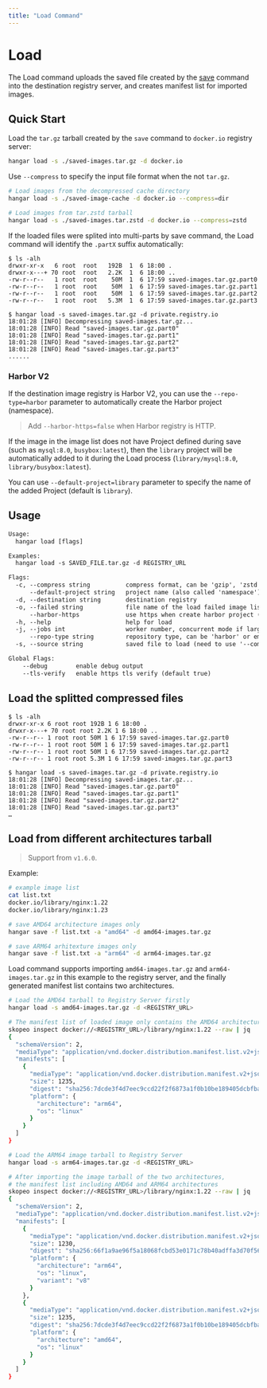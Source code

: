 ```yaml
---
title: "Load Command"
---
```


# Load

The Load command uploads the saved file created by the [save](../save/save) command into the destination registry server, and creates manifest list for imported images.

## Quick Start

Load the `tar.gz` tarball created by the `save` command to `docker.io` registry server:

```sh
hangar load -s ./saved-images.tar.gz -d docker.io
```

Use `--compress` to specify the input file format when the not `tar.gz`.

```sh
# Load images from the decompressed cache directory
hangar load -s ./saved-image-cache -d docker.io --compress=dir

# Load images from tar.zstd tarball
hangar load -s ./saved-images.tar.zstd -d docker.io --compress=zstd
```

If the loaded files were splited into multi-parts by save command, the Load command will identify the `.partX` suffix automatically:

```console
$ ls -alh
drwxr-xr-x   6 root  root   192B  1  6 18:00 .
drwxr-x---+ 70 root  root   2.2K  1  6 18:00 ..
-rw-r--r--   1 root  root    50M  1  6 17:59 saved-images.tar.gz.part0
-rw-r--r--   1 root  root    50M  1  6 17:59 saved-images.tar.gz.part1
-rw-r--r--   1 root  root    50M  1  6 17:59 saved-images.tar.gz.part2
-rw-r--r--   1 root  root   5.3M  1  6 17:59 saved-images.tar.gz.part3

$ hangar load -s saved-images.tar.gz -d private.registry.io
18:01:28 [INFO] Decompressing saved-images.tar.gz...
18:01:28 [INFO] Read "saved-images.tar.gz.part0"
18:01:28 [INFO] Read "saved-images.tar.gz.part1"
18:01:28 [INFO] Read "saved-images.tar.gz.part2"
18:01:28 [INFO] Read "saved-images.tar.gz.part3"
......
```

### Harbor V2

If the destination image registry is Harbor V2, you can use the `--repo-type=harbor` parameter to automatically create the Harbor project (namespace).

> Add `--harbor-https=false` when Harbor registry is HTTP.

If the image in the image list does not have Project defined during save (such as `mysql:8.0`, `busybox:latest`), then the `library` project will be automatically added to it during the Load process (`library/mysql:8.0`, `library/busybox:latest`).

You can use `--default-project=library` parameter to specify the name of the added Project (default is `library`).

## Usage

```txt
Usage:
  hangar load [flags]

Examples:
  hangar load -s SAVED_FILE.tar.gz -d REGISTRY_URL

Flags:
  -c, --compress string          compress format, can be 'gzip', 'zstd' or 'dir' (default "gzip")
      --default-project string   project name (also called 'namespace') when destination image project is empty (default "library")
  -d, --destination string       destination registry
  -o, --failed string            file name of the load failed image list (default "load-failed.txt")
      --harbor-https             use https when create harbor project (default true)
  -h, --help                     help for load
  -j, --jobs int                 worker number, concurrent mode if larger than 1, max 20 (default 1)
      --repo-type string         repository type, can be 'harbor' or empty
  -s, --source string            saved file to load (need to use '--compress' to specify the file format if not gzip)

Global Flags:
    --debug        enable debug output
    --tls-verify   enable https tls verify (default true)
```

## Load the splitted compressed files

```console
$ ls -alh
drwxr-xr-x 6 root root 192B 1 6 18:00 .
drwxr-x---+ 70 root root 2.2K 1 6 18:00 ..
-rw-r--r-- 1 root root 50M 1 6 17:59 saved-images.tar.gz.part0
-rw-r--r-- 1 root root 50M 1 6 17:59 saved-images.tar.gz.part1
-rw-r--r-- 1 root root 50M 1 6 17:59 saved-images.tar.gz.part2
-rw-r--r-- 1 root root 5.3M 1 6 17:59 saved-images.tar.gz.part3

$ hangar load -s saved-images.tar.gz -d private.registry.io
18:01:28 [INFO] Decompressing saved-images.tar.gz...
18:01:28 [INFO] Read "saved-images.tar.gz.part0"
18:01:28 [INFO] Read "saved-images.tar.gz.part1"
18:01:28 [INFO] Read "saved-images.tar.gz.part2"
18:01:28 [INFO] Read "saved-images.tar.gz.part3"
…
```

## Load from different architectures tarball

> Support from `v1.6.0`.

Example:

```sh
# example image list
cat list.txt
docker.io/library/nginx:1.22
docker.io/library/nginx:1.23

# save AMD64 architecture images only
hangar save -f list.txt -a "amd64" -d amd64-images.tar.gz

# save ARM64 arhitexture images only
hangar save -f list.txt -a "arm64" -d arm64-images.tar.gz
```

Load command supports importing `amd64-images.tar.gz` and `arm64-images.tar.gz` in this example to the registry server, and the finally generated manifest list contains two architectures.

```sh
# Load the AMD64 tarball to Registry Server firstly
hangar load -s amd64-images.tar.gz -d <REGISTRY_URL>

# The manifest list of loaded image only contains the AMD64 architecture
skopeo inspect docker://<REGISTRY_URL>/library/nginx:1.22 --raw | jq
{
  "schemaVersion": 2,
  "mediaType": "application/vnd.docker.distribution.manifest.list.v2+json",
  "manifests": [
    {
      "mediaType": "application/vnd.docker.distribution.manifest.v2+json",
      "size": 1235,
      "digest": "sha256:7dcde3f4d7eec9ccd22f2f6873a1f0b10be189405dcbfbaac417487e4fb44c4b",
      "platform": {
        "architecture": "arm64",
        "os": "linux"
      }
    }
  ]
}

# Load the ARM64 image tarball to Registry Server
hangar load -s arm64-images.tar.gz -d <REGISTRY_URL>

# After importing the image tarball of the two architectures,
# the manifest list including AMD64 and ARM64 architectures
skopeo inspect docker://<REGISTRY_URL>/library/nginx:1.22 --raw | jq
{
  "schemaVersion": 2,
  "mediaType": "application/vnd.docker.distribution.manifest.list.v2+json",
  "manifests": [
    {
      "mediaType": "application/vnd.docker.distribution.manifest.v2+json",
      "size": 1230,
      "digest": "sha256:66f1a9ae96f5a18068fcbd53e0171c78b40adffa3d70f565341eb453a34bb099",
      "platform": {
        "architecture": "arm64",
        "os": "linux",
        "variant": "v8"
      }
    },
    {
      "mediaType": "application/vnd.docker.distribution.manifest.v2+json",
      "size": 1235,
      "digest": "sha256:7dcde3f4d7eec9ccd22f2f6873a1f0b10be189405dcbfbaac417487e4fb44c4b",
      "platform": {
        "architecture": "amd64",
        "os": "linux"
      }
    }
  ]
}
```
